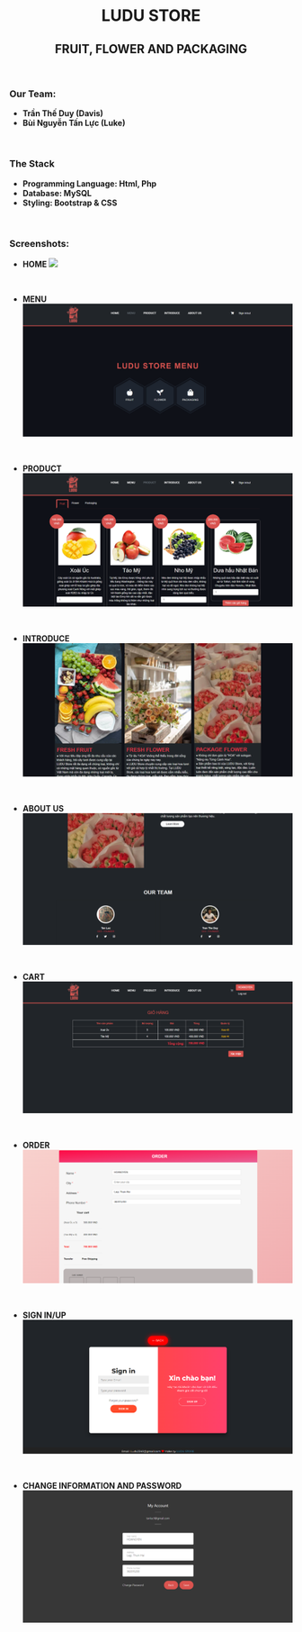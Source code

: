<h1 align="center"><b>LUDU STORE</h1>

<h2 align="center">FRUIT, FLOWER AND PACKAGING</h1>

<br />

### <b>Our Team:
- Trần Thế Duy (Davis)
- Bùi Nguyễn Tấn Lực (Luke)


<br />

### <b>The Stack
- Programming Language: Html, Php
- Database: MySQL
- Styling: Bootstrap & CSS

<br />

### <b>Screenshots:
- HOME
![](./images/preview/Home.png)
<br />

- MENU
![](./images/preview/Menu.png)
<br />

- PRODUCT
![](./images/preview/Product.png)
<br />

- INTRODUCE
![](./images/preview/Introduce.png)
<br />

- ABOUT US
![](./images/preview/AboutUs.png)
<br />

- CART
![](./images/preview/Cart.png)
<br />

- ORDER
![](./images/preview/Order.png)
<br />

- SIGN IN/UP
![](./images/preview/SignIn-SignUp.png)
<br />

- CHANGE INFORMATION AND PASSWORD
![](./images/preview/ChangeInformation-PW.png)
<br />
